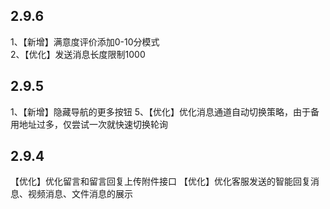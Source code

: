## 2.9.6
1、【新增】满意度评价添加0-10分模式     
2、【优化】发送消息长度限制1000

## 2.9.5
1、【新增】隐藏导航的更多按钮
5、【优化】优化消息通道自动切换策略，由于备用地址过多，仅尝试一次就快速切换轮询

## 2.9.4
  【优化】优化留言和留言回复上传附件接口
  【优化】优化客服发送的智能回复消息、视频消息、文件消息的展示
